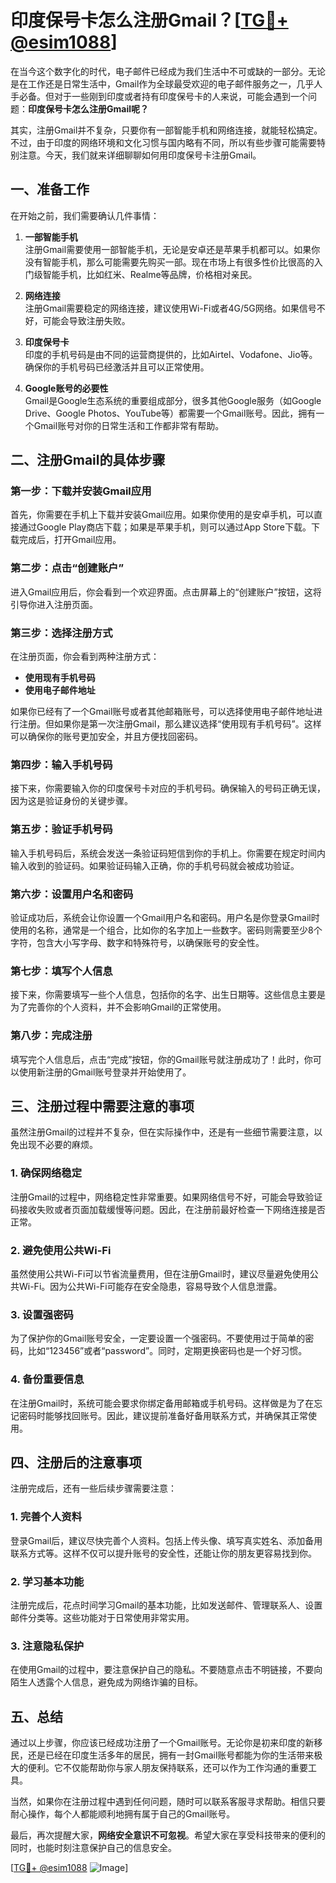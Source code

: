 # 印度保号卡怎么注册Gmail？[[TG💪+ @esim1088](https://t.me/s/esim1088)]

在当今这个数字化的时代，电子邮件已经成为我们生活中不可或缺的一部分。无论是在工作还是日常生活中，Gmail作为全球最受欢迎的电子邮件服务之一，几乎人手必备。但对于一些刚到印度或者持有印度保号卡的人来说，可能会遇到一个问题：**印度保号卡怎么注册Gmail呢？**

其实，注册Gmail并不复杂，只要你有一部智能手机和网络连接，就能轻松搞定。不过，由于印度的网络环境和文化习惯与国内略有不同，所以有些步骤可能需要特别注意。今天，我们就来详细聊聊如何用印度保号卡注册Gmail。

## 一、准备工作

在开始之前，我们需要确认几件事情：

1. **一部智能手机**  
   注册Gmail需要使用一部智能手机，无论是安卓还是苹果手机都可以。如果你没有智能手机，那么可能需要先购买一部。现在市场上有很多性价比很高的入门级智能手机，比如红米、Realme等品牌，价格相对亲民。

2. **网络连接**  
   注册Gmail需要稳定的网络连接，建议使用Wi-Fi或者4G/5G网络。如果信号不好，可能会导致注册失败。

3. **印度保号卡**  
   印度的手机号码是由不同的运营商提供的，比如Airtel、Vodafone、Jio等。确保你的手机号码已经激活并且可以正常使用。

4. **Google账号的必要性**  
   Gmail是Google生态系统的重要组成部分，很多其他Google服务（如Google Drive、Google Photos、YouTube等）都需要一个Gmail账号。因此，拥有一个Gmail账号对你的日常生活和工作都非常有帮助。

## 二、注册Gmail的具体步骤

### 第一步：下载并安装Gmail应用

首先，你需要在手机上下载并安装Gmail应用。如果你使用的是安卓手机，可以直接通过Google Play商店下载；如果是苹果手机，则可以通过App Store下载。下载完成后，打开Gmail应用。

### 第二步：点击“创建账户”

进入Gmail应用后，你会看到一个欢迎界面。点击屏幕上的“创建账户”按钮，这将引导你进入注册页面。

### 第三步：选择注册方式

在注册页面，你会看到两种注册方式：

- **使用现有手机号码**
- **使用电子邮件地址**

如果你已经有了一个Gmail账号或者其他邮箱账号，可以选择使用电子邮件地址进行注册。但如果你是第一次注册Gmail，那么建议选择“使用现有手机号码”。这样可以确保你的账号更加安全，并且方便找回密码。

### 第四步：输入手机号码

接下来，你需要输入你的印度保号卡对应的手机号码。确保输入的号码正确无误，因为这是验证身份的关键步骤。

### 第五步：验证手机号码

输入手机号码后，系统会发送一条验证码短信到你的手机上。你需要在规定时间内输入收到的验证码。如果验证码输入正确，你的手机号码就会被成功验证。

### 第六步：设置用户名和密码

验证成功后，系统会让你设置一个Gmail用户名和密码。用户名是你登录Gmail时使用的名称，通常是一个组合，比如你的名字加上一些数字。密码则需要至少8个字符，包含大小写字母、数字和特殊符号，以确保账号的安全性。

### 第七步：填写个人信息

接下来，你需要填写一些个人信息，包括你的名字、出生日期等。这些信息主要是为了完善你的个人资料，并不会影响Gmail的正常使用。

### 第八步：完成注册

填写完个人信息后，点击“完成”按钮，你的Gmail账号就注册成功了！此时，你可以使用新注册的Gmail账号登录并开始使用了。

## 三、注册过程中需要注意的事项

虽然注册Gmail的过程并不复杂，但在实际操作中，还是有一些细节需要注意，以免出现不必要的麻烦。

### 1. 确保网络稳定

注册Gmail的过程中，网络稳定性非常重要。如果网络信号不好，可能会导致验证码接收失败或者页面加载缓慢等问题。因此，在注册前最好检查一下网络连接是否正常。

### 2. 避免使用公共Wi-Fi

虽然使用公共Wi-Fi可以节省流量费用，但在注册Gmail时，建议尽量避免使用公共Wi-Fi。因为公共Wi-Fi可能存在安全隐患，容易导致个人信息泄露。

### 3. 设置强密码

为了保护你的Gmail账号安全，一定要设置一个强密码。不要使用过于简单的密码，比如“123456”或者“password”。同时，定期更换密码也是一个好习惯。

### 4. 备份重要信息

在注册Gmail时，系统可能会要求你绑定备用邮箱或手机号码。这样做是为了在忘记密码时能够找回账号。因此，建议提前准备好备用联系方式，并确保其正常使用。

## 四、注册后的注意事项

注册完成后，还有一些后续步骤需要注意：

### 1. 完善个人资料

登录Gmail后，建议尽快完善个人资料。包括上传头像、填写真实姓名、添加备用联系方式等。这样不仅可以提升账号的安全性，还能让你的朋友更容易找到你。

### 2. 学习基本功能

注册完成后，花点时间学习Gmail的基本功能，比如发送邮件、管理联系人、设置邮件分类等。这些功能对于日常使用非常实用。

### 3. 注意隐私保护

在使用Gmail的过程中，要注意保护自己的隐私。不要随意点击不明链接，不要向陌生人透露个人信息，避免成为网络诈骗的目标。

## 五、总结

通过以上步骤，你应该已经成功注册了一个Gmail账号。无论你是初来印度的新移民，还是已经在印度生活多年的居民，拥有一封Gmail账号都能为你的生活带来极大的便利。它不仅能帮助你与家人朋友保持联系，还可以作为工作沟通的重要工具。

当然，如果你在注册过程中遇到任何问题，随时可以联系客服寻求帮助。相信只要耐心操作，每个人都能顺利地拥有属于自己的Gmail账号。

最后，再次提醒大家，**网络安全意识不可忽视**。希望大家在享受科技带来的便利的同时，也能时刻注意保护自己的信息安全。

[[TG💪+ @esim1088](https://t.me/s/esim1088) ![Image](https://i.postimg.cc/4NQfJmqS/Snipaste-2025-05-13-00-14-12.png)]